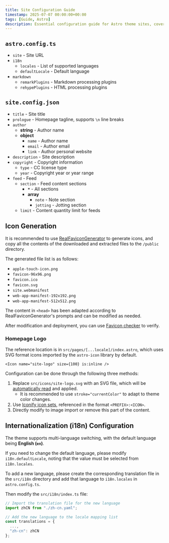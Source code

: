 ```yaml
---
title: Site Configuration Guide
timestamp: 2025-07-07 00:00:00+00:00
tags: [Guide, Astro]
description: Essential configuration guide for Astro theme sites, covering site settings, internationalization, and Markdown processing options.
---
```


## `astro.config.ts`

- `site` - Site URL
- `i18n`
    - `locales` - List of supported languages
    - `defaultLocale` - Default language
- `markdown`
    - `remarkPlugins` - Markdown processing plugins
    - `rehypePlugins` - HTML processing plugins

## `site.config.json`

- `title` - Site title
- `prologue` - Homepage tagline, supports `\n` line breaks
- `author`
    - **string** - Author name
    - **object**
        - `name` - Author name
        - `email` - Author email
        - `link` - Author personal website
- `description` - Site description
- `copyright` - Copyright information
    - `type` - CC license type
    - `year` - Copyright year or year range
- `feed` - Feed
    - `section` - Feed content sections
        - **`*`** - All sections
        - **array**
            - `note` - Note section
            - `jotting` - Jotting section
    - `limit` - Content quantity limit for feeds

## Icon Generation

It is recommended to use [RealFaviconGenerator](https://realfavicongenerator.net/) to generate icons, and copy all the contents of the downloaded and extracted files to the `/public` directory.

The generated file list is as follows:

- `apple-touch-icon.png`
- `favicon-96x96.png`
- `favicon.ico`
- `favicon.svg`
- `site.webmanifest`
- `web-app-manifest-192x192.png`
- `web-app-manifest-512x512.png`

The content in `<head>` has been adapted according to RealFaviconGenerator's prompts and can be modified as needed.

After modification and deployment, you can use [Favicon checker](https://realfavicongenerator.net/favicon-checker) to verify.

### Homepage Logo

The reference location is in `src/pages/[...locale]/index.astro`, which uses SVG format icons imported by the `astro-icon` library by default.

```astro
<Icon name="site-logo" size={100} is:inline />
```

Configuration can be done through the following three methods:

1. Replace `src/icons/site-logo.svg` with an SVG file, which will be [automatically read](https://www.astroicon.dev/guides/customization/#local-icons) and applied.
    - It is recommended to use `stroke="currentColor"` to adapt to theme color changes.
2. Use [Iconify icon sets](https://www.astroicon.dev/guides/customization/#open-source-icon-sets), referenced in the format `<PREFIX>:<ICON>`.
3. Directly modify to image import or remove this part of the content.

## Internationalization (i18n) Configuration

The theme supports multi-language switching, with the default language being **English (`en`)**.

If you need to change the default language, please modify `i18n.defaultLocale`, noting that the value must be selected from `i18n.locales`.

To add a new language, please create the corresponding translation file in the `src/i18n` directory and add that language to `i18n.locales` in `astro.config.ts`.

Then modify the `src/i18n/index.ts` file:

```ts
// Import the translation file for the new language
import zhCN from "./zh-cn.yaml";

// Add the new language to the locale mapping list
const translations = { 
  ...,
  "zh-cn": zhCN
};
```
